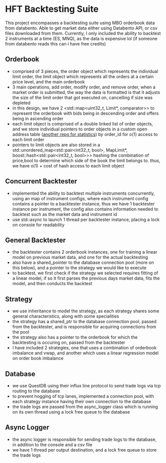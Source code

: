 # HFT Backtesting Suite 
This project encompasses a backtesting suite using MBO orderbook data from databento. Able to get market data either using Databento API, or csv files downloaded from them. Currently, I only included the ability to backtest 2 instruments at a time (ES, MNQ), as the data is expensive lol (if someone from databento reads this can i have free credits) 

## Orderbook 
- comprised of 3 pieces, the order object which represents the individual limit order, 
the limit object which represents all the orders at a certain price level, and the main orderbook
- 3 main operations, add order, modify order, and remove order, when a market order is submitted, the way the data is formatted 
is that it adjusts the size of the limit order that got executed on, cancelling if size was depleted 
- in this design, we have 2 <std::map<uint32_t, Limit*, comparator>> to represent the orderbook with bids being in descending order and offers being in ascending order
- each limit object is comprised of a double linked list of order objects, and we store individual pointers to order objects in a custom open address table ([another repo for statistics](https://github.com/DJ824/open-address-table)) by order_id for o(1) access to each limit order
- pointers to limit objects are also stored in a std::unordered_map<std::pair<int32_t, bool>, MapLimit*, boost::hash<std::pair<int32_t, bool>>> hashing the combination of price,bool to determine which side of the book the limit belongs to. thus, we have o(1) + cost of hash access to each limit object

## Concurrent Backtester 
- implemented the ability to backtest multiple instruments concurrently, using an map of instrument configs, where each instrument config contains a
pointer to a backtester instance, thus we have 1 backtester instance per instrument, the config also contains information needed to backtest such as the market data and instrument id 
- use std::async to launch 1 thread per backtester instance, placing a lock on console for readability 

## General Backtester 
- the backtester contains 2 orderbook instances, one for training a linear model on previous market data, and one for the actual backtesting 
- also have a shared_pointer to the database connection pool (more on this below), and a pointer to the strategy we would like to execute 
- to backtest, we first check if the strategy we selected requires fitting of a linear model, if so it first parses the previous days market data, fits the model, and then conducts the backtest

## Strategy 
- we use inheritance to model the strategy, as each strategy shares some general characteristics, along with some specialities 
- the strategy has a shared_ptr to the database connection pool, passed from the backtester, and is responsible for acquiring connections from the pool 
- the strategy also has a pointer to the orderbook for which the backtesting is occuring on, passed from the backtester 
- I have included 2 strategies, one that uses a combination of orderbook imbalance and vwap, and another which uses a linear regression model on order book imbalance

## Database 
- we use QuestDB using their influx line protocol to send trade logs via tcp routing to the database 
- to prevent hogging of tcp lanes, implemented a connection pool, with each strategy instance having their own connection to the database 
- the trade logs are passed from the async_logger class which is running on its own thread using a lock free queue to the database 

## Async Logger 
- the async logger is responsible for sending trade logs to the database, in addition to the console and a csv file 
- we have 1 thread per output destination, and a lock free queue to store the trade logs






